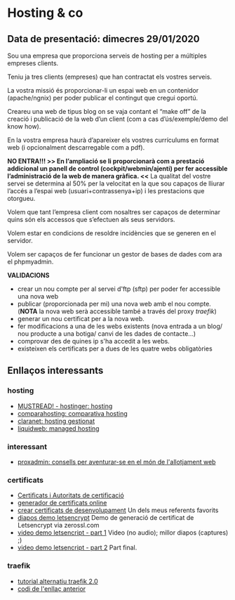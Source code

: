 # Hosting & co

## Data de presentació: dimecres 29/01/2020

Sou una empresa que proporciona serveis de hosting per a múltiples empreses clients. 

Teniu ja tres clients (empreses) que han contractat els vostres serveis.

La vostra missió és proporcionar-li un espai web en un contenidor (apache/ngnix) per poder publicar el contingut que cregui oportú. 

Creareu una web de tipus blog on se vaja contant el “make off” de la creació i publicació de la web d’un client (com a cas d’ús/exemple/demo del know how). 

En la vostra empresa haurà d’apareixer els vostres currículums en format web (i opcionalment descarregable com a pdf). 

**NO ENTRA!!! >> En l’ampliació se li proporcionarà com a prestació addicional un panell de control (cockpit/webmin/ajenti) per fer accessible l’administració de la web de manera gràfica. <<**
La qualitat del vostre servei se determina al 50% per la velocitat en la que sou capaços de lliurar l’accés a l’espai web (usuari+contrassenya+ip) i les prestacions que otorgueu. 

Volem que tant l’empresa client com nosaltres ser capaços de determinar quins són els accessos que s’efectuen als seus servidors. 

Volem estar en condicions de resoldre incidències que se generen en el servidor. 

Volem ser capaços de fer funcionar un gestor de bases de dades com ara el phpmyadmin.

**VALIDACIONS**
- crear un nou compte per al servei d'ftp (sftp) per poder fer accessible una nova web
- publicar (proporcionada per mi) una nova web amb el nou compte. (**NOTA** la nova web serà accessible també a través del proxy *traefik*)
- generar un nou certificat per a la nova web. 
- fer modificacions a una de les webs existents (nova entrada a un blog/ nou producte a  una botiga/ canvi de les dades de contacte...)
- comprovar des de quines ip s'ha accedit a les webs.
- existeixen els certificats per a dues de les quatre webs obligatòries

## Enllaços interessants

###  hosting
- [MUSTREAD! - hostinger: hosting](https://www.hostinger.es/tutoriales/que-es-un-hosting)
- [comparahosting: comparativa hosting](https://www.comparahosting.com/p/que-es-hosting/) 
- [claranet: hosting gestionat](https://www.claranet.es/hosting-gestionado) 
- [liquidweb: managed hosting](https://www.liquidweb.com/managed-hosting/) 
###  interessant
- [proxadmin: consells per aventurar-se en el món de l'allotjament web](https://www.proxadmin.es/blog/empezando-un-negocio-de-hosting/#more-15)

### certificats
- [Certificats i Autoritats de certificació](https://letsencrypt.org/es/getting-started/)
- [generador de certificats online](https://zerossl.com/)
- [crear certificats de desenvolupament](https://lukas.zapletalovi.com/2019/09/testing-tls-ca-server-and-client-certs.html) Un dels meus referents favorits
- [diapos demo letsencrypt](https://drive.google.com/file/d/1fb2rGGGEoh47QpQnhqJYN03OU-9nzWu3/view?usp=sharing) Demo de generació de certificat de Letsencrypt via zerossl.com
- [video demo letsencript - part 1](https://drive.google.com/file/d/1dWedbUqIs_n5F40v6ZPAKn-2kBrzxlo9/view?usp=sharing) Video (no audio); millor diapos (captures) ;)
- [video demo letsencript - part 2](https://drive.google.com/file/d/1qjTRBN_sdemaC4WGFjkGlSR-IwxsAXOq/view?usp=sharing) Part final.
### traefik
- [tutorial alternatiu traefik 2.0](https://containo.us/blog/traefik-2-0-docker-101-fc2893944b9d/)
- [codi de l'enllaç anterior](https://github.com/containous/blog-posts)
